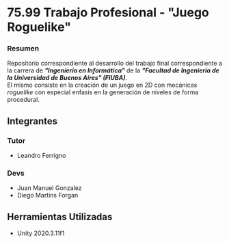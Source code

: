 # 75.99 Trabajo Profesional - "Juego Roguelike"
### Resumen
Repositorio correspondiente al desarrollo del trabajo final correspondiente a la carrera de ***"Ingeniería en Informática"*** de la ***"Facultad de Ingeniería de la Universidad de Buenos Aires" (FIUBA)***.  
El mismo consiste en la creación de un juego en 2D con mecánicas *roguelike* con especial enfasis en la generación de niveles de forma procedural.

## Integrantes
### Tutor
- Leandro Ferrigno

### Devs
- Juan Manuel Gonzalez
- Diego Martins Forgan

## Herramientas Utilizadas
- Unity 2020.3.11f1

